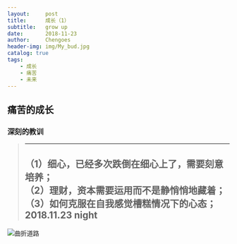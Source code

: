 ```yaml
---
layout:     post
title:      成长（1）
subtitle:   grow up
date:       2018-11-23  
author:     Chengoes
header-img: img/My_bud.jpg
catalog: true
tags:
    - 成长
    - 痛苦
    - 未来
---
```


## 痛苦的成长 
### 深刻的教训 
> -----------
> （1）细心，已经多次跌倒在细心上了，需要刻意培养；     
> （2）理财，资本需要运用而不是静悄悄地藏着；
> （3）如何克服在自我感觉槽糕情况下的心态；
>  2018.11.23 night   
> -----------  
![曲折道路](https://timgsa.baidu.com/timg?image&quality=80&size=b9999_10000&sec=1542996012520&di=3e9994228f352b916a00e5edb5ac44cb&imgtype=0&src=http%3A%2F%2Fepaper.dahe.cn%2Fdhb%2FW020080905197690939201.jpg)